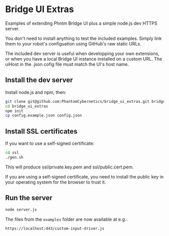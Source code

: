 # Bridge UI Extras

Examples of extending Phntm Bridge UI plus a simple node.js dev HTTPS server.

You don't need to install anything to test the included examples. Simply link them to your
robot's configuation using GitHub's raw static URLs.

The included dev server is useful when developping your own extensions, or when you have a local Bridge UI instance installed on a custom URL. The uiHost in the .json cofig file must match the UI's host name.

## Install the dev server

Install node.js and npm, then:

```bash
git clone git@github.com:PhantomCybernetics/bridge_ui_extras.git bridge_ui_extras
cd bridge_ui_extras
npm init
cp config.example.json config.json
```

## Install SSL certificates
If you want to use a self-signed certificate:
```bash
cd ssl
./gen.sh
```
This will produce ssl/private.key.pem and ssl/public.cert.pem.

If you are using a self-signed certificate, you need to install the public key in your operating system for the browser to trust it.

## Run the server
```bash
node server.js
```

The files from the `examples` folder are now available at e.g.:

```bash
https://localhost:443/custom-input-driver.js
```
